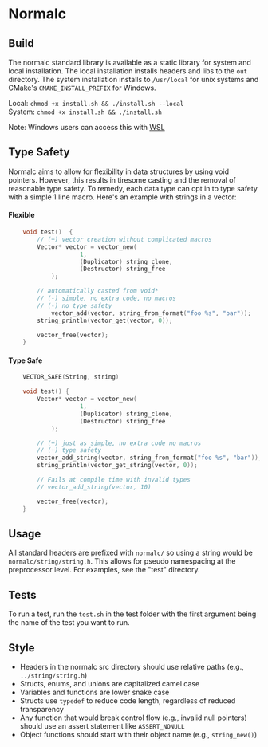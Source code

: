 ﻿# Normalc

## Build

The normalc standard library is available as a static library for system and local installation.
The local installation installs headers and libs to the `out` directory. 
The system installation installs to `/usr/local` for unix systems and CMake's `CMAKE_INSTALL_PREFIX` for Windows.

Local: `chmod +x install.sh && ./install.sh --local`  
System: `chmod +x install.sh && ./install.sh`  

Note: Windows users can access this with [WSL](https://learn.microsoft.com/en-us/windows/wsl/install)

## Type Safety

Normalc aims to allow for flexibility in data structures by using void pointers. However,
this results in tiresome casting and the removal of reasonable type safety. To remedy, each
data type can opt in to type safety with a simple 1 line macro. Here's an example with strings
in a vector:

#### Flexible
```C
    void test()  {
        // (+) vector creation without complicated macros
        Vector* vector = vector_new(
    				1, 
    				(Duplicator) string_clone, 
    				(Destructor) string_free
    		);

        // automatically casted from void*
        // (-) simple, no extra code, no macros
        // (-) no type safety
    		vector_add(vector, string_from_format("foo %s", "bar"));	
        string_println(vector_get(vector, 0));

        vector_free(vector);
    }
```

#### Type Safe
```C
    VECTOR_SAFE(String, string)

    void test() {
        Vector* vector = vector_new(
    				1, 
    				(Duplicator) string_clone, 
    				(Destructor) string_free
    		);

        // (+) just as simple, no extra code no macros
        // (+) type safety 
        vector_add_string(vector, string_from_format("foo %s", "bar"));
        string_println(vector_get_string(vector, 0));

        // Fails at compile time with invalid types
        // vector_add_string(vector, 10) 

        vector_free(vector);
    }
```


## Usage

All standard headers are prefixed with `normalc/` so using a string would be
`normalc/string/string.h`. This allows for pseudo namespacing at the
preprocessor level. For examples, see the "test" directory.

## Tests

To run a test, run the `test.sh` in the test folder with the first argument
being the name of the test you want to run.

## Style

- Headers in the normalc src directory should use relative paths (e.g., `../string/string.h`)
- Structs, enums, and unions are capitalized camel case
- Variables and functions are lower snake case
- Structs use `typedef` to reduce code length, regardless of reduced transparency
- Any function that would break control flow (e.g., invalid null pointers) should use an assert statement like `ASSERT_NONULL` 
- Object functions should start with their object name (e.g., `string_new()`)

